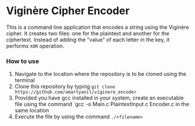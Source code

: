 # Viginère Cipher Encoder
This is a command line application that encodes a string using the Viginère cipher. It creates two files: one for the plaintext and another for the ciphertext. Instead of adding the "value" of each letter in the key, it performs `XOR` operation.

### How to use
1. Navigate to the location where the repository is to be cloned using the terminal
2. Clone this repository by typing `git clone https://github.com/amartyanil/viginere_encoder`
3. Provided you have gcc installed in your system, create an executable file using the command `gcc -o <filename> Main.c PlaintextInput.c Encoder.c   in the same location
4. Execute the file by using the command `./<filename>`

